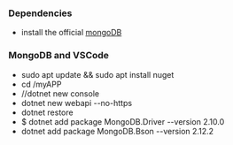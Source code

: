 ### Dependencies
- install the official  [mongoDB](https://docs.mongodb.com/manual/tutorial/install-mongodb-on-ubuntu/)



### MongoDB and VSCode
- sudo apt update && sudo apt install nuget
- cd /myAPP
- //dotnet new console
- dotnet new webapi --no-https
- dotnet restore
- $ dotnet add package MongoDB.Driver --version 2.10.0
- dotnet add package MongoDB.Bson --version 2.12.2

